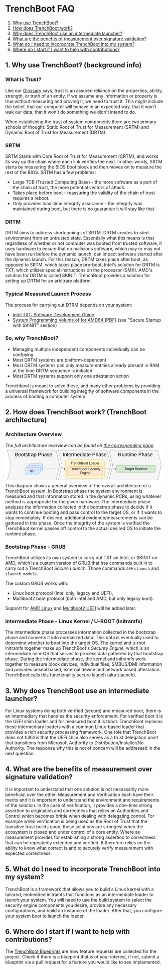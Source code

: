 # TrenchBoot FAQ

1. [Why use TrenchBoot?](#1-why-use-trenchboot-background-info)
2. [How does TrenchBoot work?](
    #2-how-does-trenchboot-work-trenchboot-architecture)
3. [Why does TrenchBoot use an intermediate launcher?](
    #3-why-does-trenchboot-use-an-intermediate-launcher)
4. [What are the benefits of measurement over signature validation?](
    #4-what-are-the-benefits-of-measurement-over-signature-validation)
5. [What do I need to incorporate TrenchBoot into my system?](
    #5-what-do-i-need-to-incorporate-trenchboot-into-my-system)
6. [Where do I start if I want to help with contributions?](
    #6-where-do-i-start-if-i-want-to-help-with-contributions)

## 1. Why use TrenchBoot? (background info)

### What is Trust?

Like our [Glossary](./theory/Glossary.md#trust) says,
trust is an assured reliance on the properties, ability, strength, or truth of
an entity. If we assume any information or property is true without measuring
and proving it, we need to trust it. This might include the belief, that our
computer will behave in an expected way, that it won't leak our data, that it
won't do something we didn't intend to do.

When establishing the trust of system components there are two primary schools
of thought: Static Root of Trust for Measurement (SRTM) and Dynamic Root of Trust
for Measurement (DRTM).

### SRTM

SRTM Starts with Core Root of Trust for Measurement (CRTM), and works its way
up the chain where each link verifies the next. In other words, SRTM starts by
measuring the BIOS boot block and then moves on to measure the rest of the BIOS.
SRTM has a few problems:

- Large TCB (Trusted Computing Base) - the more software as a part of the chain
of trust, the more potential vectors of attack.
- Takes place before boot - reassuring the validity of the chain of trust
requires a reboot.
- Only provides load-time integrity assurance - the integrity was maintained
during boot, but there is no guarantee it will stay like that.

### DRTM

DRTM aims to address shortcomings of SRTM. DRTM creates trusted environment from
an untrusted state. Essentially what this means is that regardless of whether
or not computer was booted from trusted software, it uses hardware to ensure
that no malicious software, which may or may not have been run before the
dynamic launch, can impact software started after the dynamic launch. For this
reason, DRTM takes place after boot, as opposed to SRTM, which takes place
pre-boot. Intel's solution for DRTM is TXT, which utilizes special instructions
on the processor (SMX). AMD's solution for DRTM is called SKINIT. TrenchBoot
provides a solution for setting up DRTM for an arbitrary platform.

### Typical Measured Launch Process

The process for carrying out DTRM depends on your system:

- [Intel TXT: Software Development Guide][txt-spec]
- [System Programming Volume of for AMD64 (PDF)][skinit-spec] (see
  "Secure Startup with SKINIT" section)

[txt-spec]: https://www.intel.com/content/www/us/en/content-details/315168/intel-trusted-execution-technology-intel-txt-software-development-guide.html
[skinit-spec]: https://www.amd.com/system/files/TechDocs/24593.pdf

### So, why TrenchBoot?

- Managing multiple independent components individually can be confusing
- Most DRTM systems are platform-dependent
- Most DRTM systems can only measure entities already present in RAM at the
    time DRTM sequence is initiated
- Most DRTM systems support only one attestation action

Trenchboot is meant to solve these, and many other problems by providing a
universal framework for building integrity of software components in the
process of booting a computer system.

## 2. How does TrenchBoot work? (TrenchBoot architecture)

### Architecture Overview

*The full architecture overview can be found on
[the corresponding page](./theory/Architecture.md).*
![Overview](img/Architectural_Flow.png)
This diagram shows a general overview of the overall architecture of a
TrenchBoot system. In Bootstrap phase the system environment is measured and
that information stored in the dynamic PCRs, using whatever method is
appropriate for the given hardware. The intermediate phase analyzes the
information collected in the bootstrap phase to decide if it wants to continue
booting and pass control to the target OS, or if it wants to stop immediately.
If desired, additional evidence/measurements can be gathered in this phase. Once
the integrity of the system is verified the TrenchBoot kernel passes off
control to the actual desired OS to initiate the runtime phase.

### Bootstrap Phase - GRUB

TrenchBoot utilizes its own system to carry out TXT on Intel, or SKINIT on AMD,
which is a custom version of GRUB that has commands built in to carry out a
TrenchBoot _Secure Launch_. Those commands are `slaunch` and `slaunch_module`.

The custom GRUB works with:

- Linux boot protocol (Intel only, legacy and UEFI),
- Multiboot2 boot protocol (both Intel and AMD, but only legacy boot).

Support for [AMD Linux](https://github.com/TrenchBoot/trenchboot-issues/milestone/8)
and [Multiboot2 UEFI](https://github.com/TrenchBoot/trenchboot-issues/milestone/11)
will be added later.

### Intermediate Phase - Linux Kernel / U-ROOT (Initramfs)

The intermediate phase processes information collected in the bootstrap phase
and converts it into normalized data. This data is eventually used to determine
whether to boot into the target OS. The kernel and u-root initramfs together
make up TrenchBoot's _Security Engine_, which is an intermediate mini-OS that
serves to process data gathered by that bootstrap phase. During the
intermediate phase, the kernel and initramfs work together to measure block
devices, individual files, SMBUS/DMI information and provides unseal based,
external device and network based attestation. TrenchBoot calls this
functionality secure launch (aka slaunch).

## 3. Why does TrenchBoot use an intermediate launcher?

For Linux systems doing both verified (secure) and measured boot, there is an
intermediary that handles the security enforcement. For verified boot it is the
UEFI shim loader and for measured boot it is tboot. TrenchBoot replaces these
intermediary loaders with a common Linux-based loader that provides a rich
security processing framework. One role that TrenchBoot does not fulfill is
that the UEFI shim also serves as a trust delegation point that transitions
from Microsoft Authority to Distribution/Installer/No Authority. The response
why this is not of concern will be addressed in the next question.

## 4. What are the benefits of measurement over signature validation?

It is important to understand that one solution is not necessarily more
beneficial over the other. Measurement and Verification each have their merits
and it is important to understand the environment and requirements of the
solution. In the case of verification, it provides a one-time strong assertion
to origination and correctness that relies on Authorities and Control which
becomes brittle when dealing with delegating control. For example when
verification is being used as the Root of Trust that the transitive trust
builds upon, these solutions are strongest when the ecosystem is closed and
under control of a core entity. Where as measurement provides for establishing
a strong assertion to correctness that can be repeatedly extended and verified.
It therefore relies on the ability to know what correct is and to securely
verify measurement with expected correctness.

## 5. What do I need to incorporate TrenchBoot into my system?

TrenchBoot is a framework that allows you to build a Linux kernel with a
tailored, embedded initramfs that functions as an intermediate loader to launch
your system. You will need to use the build system to select the security
engine components you desire, provide any necessary configurations, and build
an instance of the loader. After that, you configure your system boot to launch
the loader.

## 6. Where do I start if I want to help with contributions?

The [TrenchBoot Blueprints](./blueprints/index.md)
are how feature requests are collected for the project. Check if there is a
blueprint that is of your interest, if not, submit a blueprint via a pull
request for a feature you would like to see implemented.
